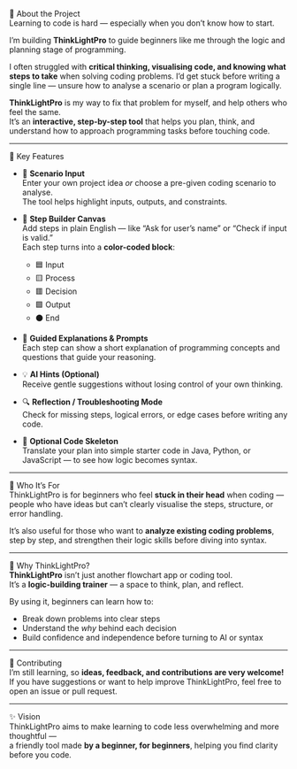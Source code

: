 🌱 About the Project  
Learning to code is hard — especially when you don’t know how to start.  

I’m building **ThinkLightPro** to guide beginners like me through the logic and planning stage of programming.  

I often struggled with **critical thinking, visualising code, and knowing what steps to take** when solving coding problems. I’d get stuck before writing a single line — unsure how to analyse a scenario or plan a program logically.  

**ThinkLightPro** is my way to fix that problem for myself, and help others who feel the same.  
It’s an **interactive, step-by-step tool** that helps you plan, think, and understand how to approach programming tasks before touching code.

---

🧩 Key Features  

- 🧠 **Scenario Input**  
  Enter your own project idea *or* choose a pre-given coding scenario to analyse.  
  The tool helps highlight inputs, outputs, and constraints.

- 🧾 **Step Builder Canvas**  
  Add steps in plain English — like “Ask for user’s name” or “Check if input is valid.”  
  Each step turns into a **color-coded block**:
  - 🟦 Input  
  - 🟨 Process  
  - 🟥 Decision  
  - 🟩 Output  
  - ⚫ End  

- 💬 **Guided Explanations & Prompts**  
  Each step can show a short explanation of programming concepts and questions that guide your reasoning.

- 💡 **AI Hints (Optional)**  
  Receive gentle suggestions without losing control of your own thinking.

- 🔍 **Reflection / Troubleshooting Mode**  
  Check for missing steps, logical errors, or edge cases before writing any code.

- 🧱 **Optional Code Skeleton**  
  Translate your plan into simple starter code in Java, Python, or JavaScript — to see how logic becomes syntax.

---

🎯 Who It’s For  
ThinkLightPro is for beginners who feel **stuck in their head** when coding — people who have ideas but can’t clearly visualise the steps, structure, or error handling.  

It’s also useful for those who want to **analyze existing coding problems**, step by step, and strengthen their logic skills before diving into syntax.

---

 💬 Why ThinkLightPro?  
**ThinkLightPro** isn’t just another flowchart app or coding tool.  
It’s a **logic-building trainer** — a space to think, plan, and reflect.  

By using it, beginners can learn how to:  
- Break down problems into clear steps  
- Understand the *why* behind each decision  
- Build confidence and independence before turning to AI or syntax

---

 🤝 Contributing  
I’m still learning, so **ideas, feedback, and contributions are very welcome!**  
If you have suggestions or want to help improve ThinkLightPro, feel free to open an issue or pull request.  

---

 ✨ Vision  
ThinkLightPro aims to make learning to code less overwhelming and more thoughtful —  
a friendly tool made **by a beginner, for beginners**, helping you find clarity before you code.
